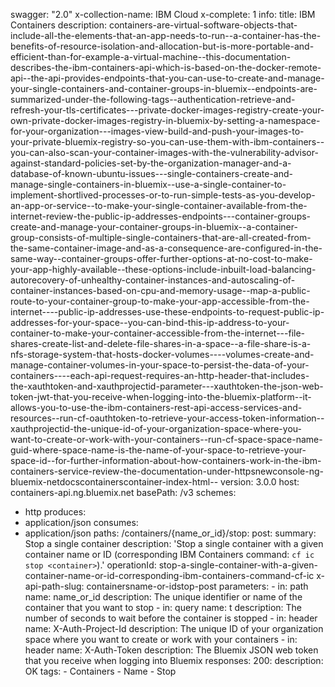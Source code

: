 swagger: "2.0"
x-collection-name: IBM Cloud
x-complete: 1
info:
  title: IBM Containers
  description: containers-are-virtual-software-objects-that-include-all-the-elements-that-an-app-needs-to-run--a-container-has-the-benefits-of-resource-isolation-and-allocation-but-is-more-portable-and-efficient-than-for-example-a-virtual-machine--this-documentation-describes-the-ibm-containers-api-which-is-based-on-the-docker-remote-api--the-api-provides-endpoints-that-you-can-use-to-create-and-manage-your-single-containers-and-container-groups-in-bluemix--endpoints-are-summarized-under-the-following-tags--authentication-retrieve-and-refresh-your-tls-certificates---private-docker-images-registry-create-your-own-private-docker-images-registry-in-bluemix-by-setting-a-namespace-for-your-organization---images-view-build-and-push-your-images-to-your-private-bluemix-registry-so-you-can-use-them-with-ibm-containers--you-can-also-scan-your-container-images-with-the-vulnerability-advisor-against-standard-policies-set-by-the-organization-manager-and-a-database-of-known-ubuntu-issues---single-containers-create-and-manage-single-containers-in-bluemix--use-a-single-container-to-implement-shortlived-processes-or-to-run-simple-tests-as-you-develop-an-app-or-service--to-make-your-single-container-available-from-the-internet-review-the-public-ip-addresses-endpoints---container-groups-create-and-manage-your-container-groups-in-bluemix--a-container-group-consists-of-multiple-single-containers-that-are-all-created-from-the-same-container-image-and-as-a-consequence-are-configured-in-the-same-way--container-groups-offer-further-options-at-no-cost-to-make-your-app-highly-available--these-options-include-inbuilt-load-balancing-autorecovery-of-unhealthy-container-instances-and-autoscaling-of-container-instances-based-on-cpu-and-memory-usage--map-a-public-route-to-your-container-group-to-make-your-app-accessible-from-the-internet----public-ip-addresses-use-these-endpoints-to-request-public-ip-addresses-for-your-space--you-can-bind-this-ip-address-to-your-container-to-make-your-container-accessible-from-the-internet---file-shares-create-list-and-delete-file-shares-in-a-space--a-file-share-is-a-nfs-storage-system-that-hosts-docker-volumes----volumes-create-and-manage-container-volumes-in-your-space-to-persist-the-data-of-your-containers----each-api-request-requires-an-http-header-that-includes-the-xauthtoken-and-xauthprojectid-parameter---xauthtoken-the-json-web-token-jwt-that-you-receive-when-logging-into-the-bluemix-platform--it-allows-you-to-use-the-ibm-containers-rest-api-access-services-and-resources--run-cf-oauthtoken-to-retrieve-your-access-token-information--xauthprojectid-the-unique-id-of-your-organization-space-where-you-want-to-create-or-work-with-your-containers--run-cf-space-space-name-guid-where-space-name-is-the-name-of-your-space-to-retrieve-your-space-id--for-further-information-about-how-containers-work-in-the-ibm-containers-service-review-the-documentation-under-httpsnewconsole-ng-bluemix-netdocscontainerscontainer-index-html--
  version: 3.0.0
host: containers-api.ng.bluemix.net
basePath: /v3
schemes:
- http
produces:
- application/json
consumes:
- application/json
paths:
  /containers/{name_or_id}/stop:
    post:
      summary: Stop a single container
      description: 'Stop a single container with a given container name or ID (corresponding
        IBM Containers command: `cf ic stop <container>`).'
      operationId: stop-a-single-container-with-a-given-container-name-or-id-corresponding-ibm-containers-command-cf-ic
      x-api-path-slug: containersname-or-idstop-post
      parameters:
      - in: path
        name: name_or_id
        description: The unique identifier or name of the container that you want
          to stop
      - in: query
        name: t
        description: The number of seconds to wait before the container is stopped
      - in: header
        name: X-Auth-Project-Id
        description: The unique ID of your organization space where you want to create
          or work with your containers
      - in: header
        name: X-Auth-Token
        description: The Bluemix JSON web token that you receive when logging into
          Bluemix
      responses:
        200:
          description: OK
      tags:
      - Containers
      - Name
      - Stop